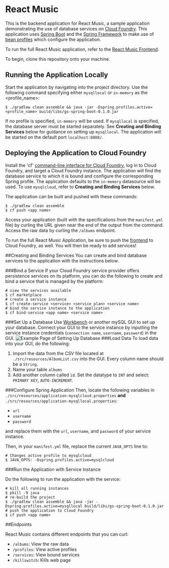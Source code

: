React Music
===========

This is the backend application for React Music, a sample application demonstrating the use of database services on 
[Cloud Foundry](http://cloudfoundry.org). This application uses [Spring Boot](http://projects.spring.io/spring-boot/) 
and the [Spring Framework](http://spring.io) to make use of [bean profiles](http://docs.spring.io/spring-boot/docs/current/reference/html/boot-features-profiles.html)
which configure the application.

To run the full React Music application, refer to the [React Music Frontend](https://github.com/shainachen/react-music-js).

To begin, clone this repository onto your machine. 

## Running the Application Locally

Start the application by navigating into the project directory. Use the following command specifying either `mysqllocal` or
`in-memory` as the <profile_name>:

~~~
$ ./gradlew clean assemble && java -jar -Dspring.profiles.active=<profile_name> build/libs/gs-spring-boot-0.1.0.jar
~~~

If no profile is specified, `in-memory` will be used. If `mysqllocal` is specified, the database server must be started separately. See **Creating and Binding Services** below for guidance on
setting up `mysqllocal`.
The application will be started on the default port `localhost:8080/`.

## Deploying the Application to Cloud Foundry

Install the 'cf' [command-line interface for Cloud Foundry](http://docs.cloudfoundry.org/cf-cli/), log in to Cloud Foundry, and target a Cloud Foundry instance. The application will find the database service to which it is bound and configure the
corresponding Spring profile. The application defaults to the `in-memory` datasource will be used. To use `mysqlcloud`, refer to **Creating and Binding Services**
below. 

The application can be built and pushed with these commands:

~~~
$ ./gradlew clean assemble
$ cf push <app name>
~~~

Access your application (built with the specifications from the `manifest.yml` file) by curling the URL given near the end
of the output from the command. Access the raw data by curling the `/albums` endpoint.

To run the full React Music Application, be sure to push the [frontend](https://github.com/shainachen/react-music-js) to
Cloud Foundry, as well. You will then be ready to add services!

##Creating and Binding Services
You can create and bind database services to the application with the instructions below.

###Bind a Service
If your Cloud Foundry service provider offers persistence services on its platform, you can do the following
to create and bind a service that is managed by the platform:
~~~
# view the services available
$ cf marketplace
# create a service instance
$ cf create-service <service> <service plan> <service name>
# bind the service instance to the application
$ cf bind-service <app name> <service name>
~~~

###Set Up a Database
Use [Workbench](https://www.mysql.com/products/workbench/) or another mySQL GUI to set up your database. Connect your GUI to
the service instance by inputting the service instance credentials (`connection name`, `username`, `password`) in the GUI. 
![Example Page of Setting Up Database](https://dev.mysql.com/doc/workbench/en/images/wb-mysql-connections-setup-new-connection.png)
###Load Data
To load data into your GUI, do the following:
1. Import the data from the CSV file located at `./src/resources/AlbumList.csv` into the GUI. Every column name should be a `String`.
2. Name your table `albums`
3. Add another column called `id`. Set the datatype to `INT` and select: `PRIMARY KEY`, `AUTO-INCREMENT`.

###Configure Spring Application
Then, locate the following variables in `./src/resources/application-mysqlcloud.properties` **and** `./src/resources/application-mysqllocal.properties`:
* `url`
* `username`
* `password`

and replace them with the `url`, `username`, and `password` of your service instance. 

Then, in your `manifest.yml` file, replace the current `JAVA_OPTS` line to: 
~~~
# Changes active profile to mysqlcloud
$ JAVA_OPTS: -Dspring.profiles.active=mysqlcloud
~~~

###Run the Application with Service Instance

Do the following to run the application with the service:
~~~
# kill all running instances
$ pkill -9 java
# re-build the project
$ ./gradlew clean assemble && java -jar -Dspring.profiles.active=mysqllocal build/libs/gs-spring-boot-0.1.0.jar
# push the application to Cloud Foundry
$ cf push <app name>
~~~

##Endpoints

React Music contains different endpoints that you can curl:

* `/albums`: View the raw data
* `/profiles`: View active profiles
* `/services`: View bound services
* `/killswitch`: Kills web page